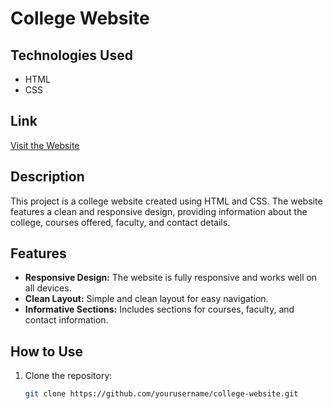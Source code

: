 # College Website

## Technologies Used

- HTML
- CSS

## Link

[Visit the Website](your-website-link-here)

## Description

This project is a college website created using HTML and CSS. The website features a clean and responsive design, providing information about the college, courses offered, faculty, and contact details.

## Features

- **Responsive Design:** The website is fully responsive and works well on all devices.
- **Clean Layout:** Simple and clean layout for easy navigation.
- **Informative Sections:** Includes sections for courses, faculty, and contact information.

## How to Use

1. Clone the repository:
   ```bash
   git clone https://github.com/yourusername/college-website.git
